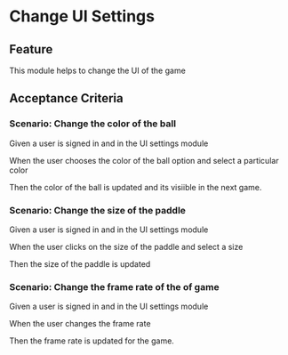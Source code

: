 # Change UI Settings

## Feature

This module helps to change the UI of the game

## Acceptance Criteria

### Scenario: Change the color of the ball

  Given a user is signed in and in the UI settings module

  When the user chooses the color of the ball option and select a particular color

  Then the color of the ball is updated and its visiible in the next game.

### Scenario: Change the size of the paddle

  Given a user is signed in and in the UI settings module

  When the user clicks on the size of the paddle and select a size

  Then the size of the paddle is updated
  
### Scenario: Change the frame rate of the of game 

  Given a user is signed in and in the UI settings module

  When the user changes the frame rate
  
  Then the frame rate is updated for the game.

